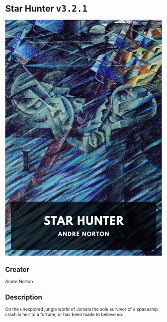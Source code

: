 
# Star Hunter <kbd>v3.2.1</kbd>

<center>
  <img src="./cover-1024.jpg"/>
</center>

## Creator
Andre Norton

## Description
On the unexplored jungle world of Jumala the sole survivor of a spaceship crash is heir to a fortune, or has been made to believe so.
